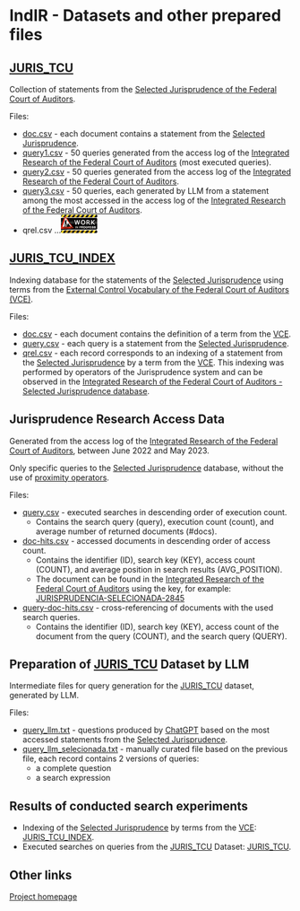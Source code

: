 # IndIR - Datasets and other prepared files

## [JURIS_TCU](/data/juris_tcu/)
Collection of statements from the [Selected Jurisprudence of the Federal Court of Auditors](https://portal.tcu.gov.br/jurisprudencia/).

Files:
* [doc.csv](juris_tcu/doc.csv) - each document contains a statement from the [Selected Jurisprudence](https://portal.tcu.gov.br/jurisprudencia/).
* [query1.csv](juris_tcu/query1.csv) - 50 queries generated from the access log of the [Integrated Research of the Federal Court of Auditors](https://pesquisa.apps.tcu.gov.br/) (most executed queries).
* [query2.csv](juris_tcu/query1.csv) - 50 queries generated from the access log of the [Integrated Research of the Federal Court of Auditors](https://pesquisa.apps.tcu.gov.br/).
* [query3.csv](juris_tcu/query1.csv) - 50 queries, each generated by LLM from a statement among the most accessed in the access log of the [Integrated Research of the Federal Court of Auditors](https://pesquisa.apps.tcu.gov.br/).
* qrel.csv  ...![WIP](../docs/image/work-in-progress-thumbnail.png)

## [JURIS_TCU_INDEX](/data/juris_tcu_index/)
Indexing database for the statements of the [Selected Jurisprudence](https://portal.tcu.gov.br/jurisprudencia/) using terms from the [External Control Vocabulary of the Federal Court of Auditors (VCE)](https://portal.tcu.gov.br/vocabulario-de-controle-externo-do-tribunal-de-contas-da-uniao-vce.htm).

Files:
* [doc.csv](juris_tcu_index/doc.csv) - each document contains the definition of a term from the [VCE](https://portal.tcu.gov.br/vocabulario-de-controle-externo-do-tribunal-de-contas-da-uniao-vce.htm).
* [query.csv](data/juris_tcu_index/query.csv) - each query is a statement from the [Selected Jurisprudence](https://portal.tcu.gov.br/jurisprudencia/).
* [qrel.csv](data/juris_tcu_index/qrel.csv) - each record corresponds to an indexing of a statement from the [Selected Jurisprudence](https://portal.tcu.gov.br/jurisprudencia/) by a term from the [VCE](https://portal.tcu.gov.br/vocabulario-de-controle-externo-do-tribunal-de-contas-da-uniao-vce.htm). This indexing was performed by operators of the Jurisprudence system and can be observed in the [Integrated Research of the Federal Court of Auditors - Selected Jurisprudence database](https://pesquisa.apps.tcu.gov.br/pesquisa/jurisprudencia-selecionada).

## Jurisprudence Research Access Data
Generated from the access log of the [Integrated Research of the Federal Court of Auditors](https://pesquisa.apps.tcu.gov.br/), between June 2022 and May 2023.

Only specific queries to the [Selected Jurisprudence](https://pesquisa.apps.tcu.gov.br/pesquisa/jurisprudencia-selecionada) database, without the use of [proximity operators](https://portal.tcu.gov.br/data/files/F4/F4/F0/B2/223648102DFE0FF7F18818A8/Manual_Resumido_Pesquisa_Jurisprudencia_TCU.pdf).

Files:
* [query.csv](log_juris_tcu/query.csv) - executed searches in descending order of execution count.
  * Contains the search query (query), execution count (count), and average number of returned documents (#docs).
* [doc-hits.csv](log_juris_tcu/doc-hits.csv) - accessed documents in descending order of access count.
  * Contains the identifier (ID), search key (KEY), access count (COUNT), and average position in search results (AVG_POSITION).
  * The document can be found in the [Integrated Research of the Federal Court of Auditors](https://pesquisa.apps.tcu.gov.br/) using the key, for example: [JURISPRUDENCIA-SELECIONADA-2845](https://pesquisa.apps.tcu.gov.br/resultado/jurisprudencia-selecionada/JURISPRUDENCIA-SELECIONADA-2845.KEY)
* [query-doc-hits.csv](log_juris_tcu/query-doc-hits.csv) - cross-referencing of documents with the used search queries.
  * Contains the identifier (ID), search key (KEY), access count of the document from the query (COUNT), and the search query (QUERY).

## Preparation of [JURIS_TCU](/data/juris_tcu/) Dataset by LLM
Intermediate files for query generation for the [JURIS_TCU](/data/juris_tcu/) dataset, generated by LLM.

Files:
* [query_llm.txt](llm_juris_tcu/query_llm.txt) - questions produced by [ChatGPT](https://openai.com/chatgpt) based on the most accessed statements from the [Selected Jurisprudence](https://pesquisa.apps.tcu.gov.br/pesquisa/jurisprudencia-selecionada).
* [query_llm_selecionada.txt](llm_juris_tcu/query_llm_selecionada.txt) - manually curated file based on the previous file, each record contains 2 versions of queries:
  * a complete question
  * a search expression

## Results of conducted search experiments
* Indexing of the [Selected Jurisprudence](https://portal.tcu.gov.br/jurisprudencia/) by terms from the [VCE](https://portal.tcu.gov.br/vocabulario-de-controle-externo-do-tribunal-de-contas-da-uniao-vce.htm): [JURIS_TCU_INDEX](/data/search/juris_tcu_index/).
* Executed searches on queries from the [JURIS_TCU](/data/juris_tcu/) Dataset: [JURIS_TCU](/data/search/juris_tcu/).

## Other links
[Project homepage](/README.md)

